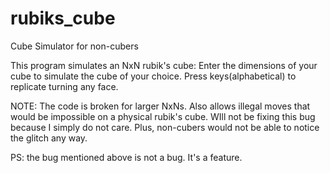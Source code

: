 # rubiks_cube

Cube Simulator for non-cubers

This program simulates an NxN rubik's cube:
    Enter the dimensions of your cube to simulate the cube of your choice.
    Press keys(alphabetical) to replicate turning any face.
    
   
NOTE: The code is broken for larger NxNs. Also allows illegal moves that would be impossible on a physical rubik's cube.
WIll not be fixing this bug because I simply do not care. Plus, non-cubers would not be able to notice the glitch any way.

PS: the bug mentioned above is not a bug. It's a feature.
